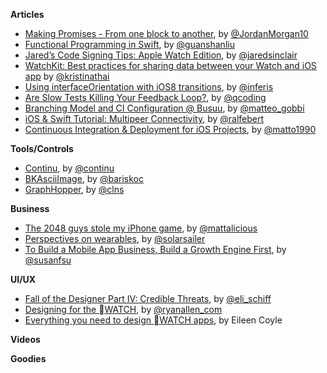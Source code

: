**Articles**

* [Making Promises - From one block to another](https://medium.com/the-traveled-ios-developers-guide/making-promises-417f13da901f), by [@JordanMorgan10](https://twitter.com/JordanMorgan10)
* [Functional Programming in Swift](http://jamesonquave.com/blog/functional-programming-in-swift/), by [@guanshanliu](https://twitter.com/guanshanliu)
* [Jared’s Code Signing Tips: Apple Watch Edition](http://blog.jaredsinclair.com/post/117350678170/jareds-code-signing-tips-apple-watch-edition), by [@jaredsinclair](https://twitter.com/jaredsinclair)
* [WatchKit: Best practices for sharing data between your Watch and iOS app](http://www.kristinathai.com/watchkit-best-practices-for-sharing-data-between-your-watch-and-ios-app/) by [@kristinathai](https://twitter.com/kristinathai)
* [Using interfaceOrientation with iOS8 transitions](http://blog.inferis.org/blog/2015/04/27/ios8-and-interfaceorientation/), by [@inferis](https://twitter.com/inferis)
* [Are Slow Tests Killing Your Feedback Loop?](http://qualitycoding.org/slow-tests/), by [@qcoding](https://twitter.com/qcoding)
* [Branching Model and CI Configuration @ Busuu](http://matteogobbi.github.io/blog/2015/04/27/branches-model-and-ci-configuration-at-busuu/), by [@matteo_gobbi](https://twitter.com/matteo_gobbi)
* [iOS & Swift Tutorial: Multipeer Connectivity](http://www.ralfebert.de/tutorials/ios-swift-multipeer-connectivity/), by [@ralfebert](https://twitter.com/ralfebert)
* [Continuous Integration & Deployment for iOS Projects](https://medium.com/ribot-labs/continuous-integration-deployment-for-ios-projects-7358b72ca2e9), by [@matto1990](https://twitter.com/matto1990)

**Tools/Controls**

* [Continu](http://www.continu.co/), by [@continu](https://twitter.com/continu)
* [BKAsciiImage](https://github.com/bkoc/BKAsciiImage), by [@bariskoc](https://twitter.com/bariskoc)
* [GraphHopper](https://github.com/graphhopper/graphhopper-ios), by [@clns](https://twitter.com/calinseciu)

**Business**

* [The 2048 guys stole my iPhone game](https://medium.com/ios-game-development/the-2048-guys-stole-my-iphone-game-5ba541283c4d), by [@mattalicious](https://twitter.com/mattalicious)
* [Perspectives on wearables](http://solarsailer.net/2015/04/wearables), by [@solarsailer](https://twitter.com/solarsailer)
* [To Build a Mobile App Business, Build a Growth Engine First](http://www.500.co/mobile-growth-engine-branch/), by [@susanfsu](https://twitter.com/susanfsu)


**UI/UX**

* [Fall of the Designer Part IV: Credible Threats](http://www.elischiff.com/blog/2015/4/28/fall-of-the-designer-part-iv-credible-threats), by [@eli_schiff](https://twitter.com/eli_schiff)
* [Designing for the WATCH](http://webdesign.tutsplus.com/articles/designing-for-the-watch--cms-23818), by [@ryanallen_com](https://twitter.com/ryanallen_com)
* [Everything you need to design WATCH apps](http://blog.fluidui.com/design-resources-for-apple-watch/), by Eileen Coyle

**Videos**


**Goodies**

